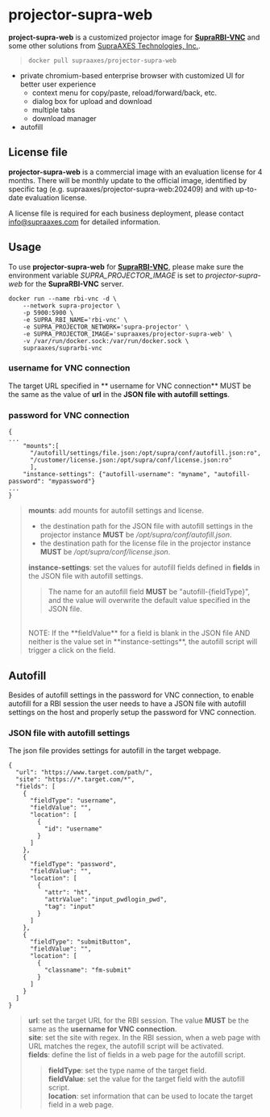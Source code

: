 # projector-supra-web

**project-supra-web** is a customized projector image for [**SupraRBI-VNC**](https://github.com/supraaxes/suprarbi-vnc) and some other solutions from [SupraAXES Technologies, Inc.](https://www.supraaxes.com). 

> ```
> docker pull supraaxes/projector-supra-web
> ```

- private chromium-based enterprise browser with customized UI for better user experience
    - context menu for copy/paste, reload/forward/back, etc.
    - dialog box for upload and download
    - multiple tabs
    - download manager
- autofill

## License file
**projector-supra-web** is a commercial image with an evaluation license for 4 months. There will be monthly update to the official image, identified by specific tag (e.g. supraaxes/projector-supra-web:202409) and with up-to-date evaluation license.

A license file is required for each business deployment, please contact info@supraaxes.com for detailed information.


## Usage
To use **projector-supra-web** for [**SupraRBI-VNC**](https://github.com/supraaxes/suprarbi-vnc), please make sure the environment variable *SUPRA_PROJECTOR_IMAGE* is set to *projector-supra-web* for the **SupraRBI-VNC** server.

```
docker run --name rbi-vnc -d \
    --network supra-projector \
	-p 5900:5900 \
	-e SUPRA_RBI_NAME='rbi-vnc' \
	-e SUPRA_PROJECTOR_NETWORK='supra-projector' \
	-e SUPRA_PROJECTOR_IMAGE='supraaxes/projector-supra-web' \
	-v /var/run/docker.sock:/var/run/docker.sock \
	supraaxes/suprarbi-vnc
```

### username for VNC connection
The target URL specified in ** username for VNC connection** MUST be the same as the value of **url** in the **JSON file with autofill settings**.

### password for VNC connection
```
{
...
    "mounts":[
      "/autofill/settings/file.json:/opt/supra/conf/autofill.json:ro",
      "/customer/license.json:/opt/supra/conf/license.json:ro"
      ], 
    "instance-settings": {"autofill-username": "myname", "autofill-password": "mypassword"}
...
}
```
> **mounts**: add mounts for autofill settings and license.
> - the destination path for the JSON file with autofill settings in the projector instance **MUST** be  */opt/supra/conf/autofill.json*.<br>
> - the destination path for the license file in the projector instance **MUST** be  */opt/supra/conf/license.json*.<br>
>
> **instance-settings**: set the values for autofill fields defined in **fields** in the JSON file with autofill settings.<br>
>> The name for an autofill field **MUST** be "autofill-{fieldType}", and the value will overwrite the default value specified in the JSON file.<br> 
> <br>
> NOTE: If the **fieldValue** for a field is blank in the JSON file AND neither is the value set in **instance-settings**, the autofill script will trigger a click on the field.


## Autofill 
Besides of autofill settings in the password for VNC connection, to enable autofill for a RBI session the user needs to have a JSON file with autofill settings on the host and properly setup the password for VNC connection.

### JSON file with autofill settings
The json file provides settings for autofill in the target webpage. 

```
{
  "url": "https://www.target.com/path/",
  "site": "https://*.target.com/*",
  "fields": [
    {
      "fieldType": "username",
      "fieldValue": "",
      "location": [
        {
          "id": "username"
        }
      ]
    },
    {
      "fieldType": "password",
      "fieldValue": "",
      "location": [
        {
          "attr": "ht",
          "attrValue": "input_pwdlogin_pwd",
          "tag": "input"
        }
      ]
    },
    {
      "fieldType": "submitButton",
      "fieldValue": "",
      "location": [
        {
          "classname": "fm-submit"
        }
      ]
    }
  ]
}
```
> **url**: set the target URL for the RBI session. The value **MUST** be the same as the **username for VNC connection**.<br>
> **site**: set the site with regex. In the RBI session, when a web page with URL matches the regex, the autofill script will be activated.<br>
> **fields**: define the list of fields in a web page for the autofill script.<br>   
>> **fieldType**: set the type name of the target field.<br>
>> **fieldValue**: set the value for the target field with the autofill script. <br>
>> **location**: set information that can be used to locate the target field in a web page.<br>

